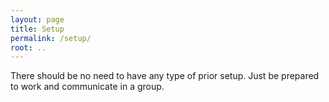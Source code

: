 ```yaml
---
layout: page
title: Setup
permalink: /setup/
root: ..
---
```


There should be no need to have any type of prior setup. Just be prepared to work and communicate in a group.
